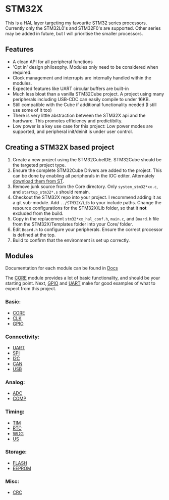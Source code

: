 # STM32X
This is a HAL layer targeting my favourite STM32 series processors.
Currently only the STM32L0's and STM32F0's are supported. Other series may be added in future, but I will prioritise the smaller processors.

## Features
* A clean API for all peripheral functions
* 'Opt in' design philosophy. Modules only need to be considered when required.
* Clock management and interrupts are internally handled within the modules.
* Expected features like UART circular buffers are built-in
* Much less bloat than a vanilla STM32Cube project. A project using many peripherals including USB-CDC can easily compile to under 16KB.
* Still compatible with the Cube if additional functionality needed (I still use some of it too)
* There is very little abstraction between the STM32X api and the hardware. This promotes efficiency and predictibilty.
* Low power is a key use case for this project: Low power modes are supported, and peripheral init/deinit is under user control.

## Creating a STM32X based project
1) Create a new project using the STM32CubeIDE. STM32Cube should be the targeted project type.
2) Ensure the complete STM32Cube Drivers are added to the project. This can be done by enabling all peripherals in the IOC editer. Alternately [download them from ST](https://www.st.com/en/ecosystems/stm32cube.html#products).
3) Remove junk source from the Core directory. Only `system_stm32*xx.c`, and `startup_stm32*.s` should remain.
4) Checkout the STM32X repo into your project. I recommend adding it as a git sub-module. Add `../STM32X/Lib` to your include paths. Change the resource configurations for the STM32X/Lib folder, so that it **not** excluded from the build.
5) Copy in the replacement `stm32*xx_hal_conf.h`, `main.c`, and `Board.h` file from the STM32X/Templates folder into your Core/ folder.
6) Edit `Board.h` to configure your peripherals. Ensure the correct processor is defined at the top.
7) Build to confirm that the environment is set up correctly.

## Modules

Documentation for each module can be found in [Docs](Docs\\)

The [CORE](Docs\CORE.md) module provides a lot of basic functionality, and should be your starting point. Next, [GPIO](Docs\GPIO.md) and [UART](Docs\UART.md) make for good examples of what to expect from this project.


### Basic:
* [CORE](Docs\CORE.md)
* [CLK](Docs\CLK.md)
* [GPIO](Docs\GPIO.md)

### Connectivity:
* [UART](Docs\UART.md)
* [SPI](Docs\SPI.md)
* [I2C](Docs\I2C.md)
* [CAN](Docs\CAN.md)
* [USB](Docs\USB.md)

### Analog:
* [ADC](Docs\ADC.md)
* [COMP](Docs\COMP.md)

### Timing:
* [TIM](Docs\TIM.md)
* [RTC](Docs\RTC.md)
* [WDG](Docs\WDG.md)
* [US](Docs\US.md)

### Storage:
* [FLASH](Docs\FLASH.md)
* [EEPROM](Docs\EEPROM.md)

### Misc:
* [CRC](Docs\CRC.md)
